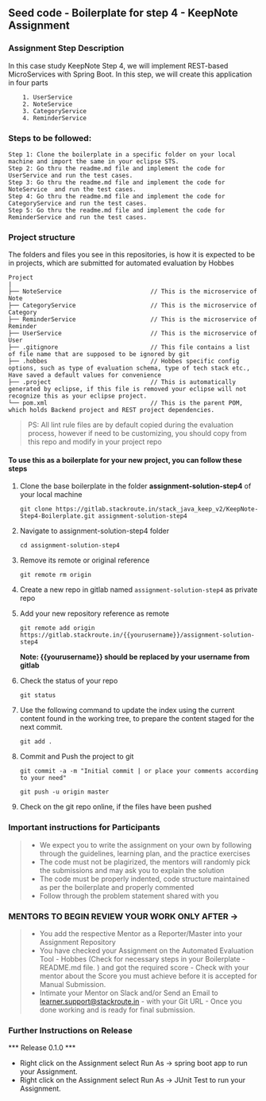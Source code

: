 ## Seed code - Boilerplate for step 4 - KeepNote Assignment

### Assignment Step Description

In this case study KeepNote Step 4, we will implement REST-based MicroServices with Spring Boot.
In this step, we will create this application in four parts 
    
        1. UserService
        2. NoteService
        3. CategoryService
        4. ReminderService

### Steps to be followed:

    Step 1: Clone the boilerplate in a specific folder on your local machine and import the same in your eclipse STS.
    Step 2: Go thru the readme.md file and implement the code for UserService and run the test cases.
    Step 3: Go thru the readme.md file and implement the code for NoteService  and run the test cases.
    Step 4: Go thru the readme.md file and implement the code for CategoryService and run the test cases.
    Step 5: Go thru the readme.md file and implement the code for ReminderService and run the test cases.

### Project structure

The folders and files you see in this repositories, is how it is expected to be in projects, which are submitted for automated evaluation by Hobbes

    Project
	|
	├── NoteService                         // This is the microservice of Note   
	├── CategoryService                     // This is the microservice of Category   
	├── ReminderService                     // This is the microservice of Reminder   
	├── UserService                         // This is the microservice of User   
	├── .gitignore		                    // This file contains a list of file name that are supposed to be ignored by git 
	├── .hobbes   		                    // Hobbes specific config options, such as type of evaluation schema, type of tech stack etc., Have saved a default values for convenience
	├── .project		                    // This is automatically generated by eclipse, if this file is removed your eclipse will not recognize this as your eclipse project. 
	└── pom.xml 		                    // This is the parent POM, which holds Backend project and REST project dependencies.

> PS: All lint rule files are by default copied during the evaluation process, however if need to be customizing, you should copy from this repo and modify in your project repo


#### To use this as a boilerplate for your new project, you can follow these steps

1. Clone the base boilerplate in the folder **assignment-solution-step4** of your local machine
     
    `git clone https://gitlab.stackroute.in/stack_java_keep_v2/KeepNote-Step4-Boilerplate.git assignment-solution-step4`

2. Navigate to assignment-solution-step4 folder

    `cd assignment-solution-step4`

3. Remove its remote or original reference

     `git remote rm origin`

4. Create a new repo in gitlab named `assignment-solution-step4` as private repo

5. Add your new repository reference as remote

     `git remote add origin https://gitlab.stackroute.in/{{yourusername}}/assignment-solution-step4`

     **Note: {{yourusername}} should be replaced by your username from gitlab**

5. Check the status of your repo 
     
     `git status`

6. Use the following command to update the index using the current content found in the working tree, to prepare the content staged for the next commit.

     `git add .`
 
7. Commit and Push the project to git

     `git commit -a -m "Initial commit | or place your comments according to your need"`

     `git push -u origin master`

8. Check on the git repo online, if the files have been pushed

### Important instructions for Participants
> - We expect you to write the assignment on your own by following through the guidelines, learning plan, and the practice exercises
> - The code must not be plagirized, the mentors will randomly pick the submissions and may ask you to explain the solution
> - The code must be properly indented, code structure maintained as per the boilerplate and properly commented
> - Follow through the problem statement shared with you

### MENTORS TO BEGIN REVIEW YOUR WORK ONLY AFTER ->
> - You add the respective Mentor as a Reporter/Master into your Assignment Repository
> - You have checked your Assignment on the Automated Evaluation Tool - Hobbes (Check for necessary steps in your Boilerplate - README.md file. ) and got the required score - Check with your mentor about the Score you must achieve before it is accepted for Manual Submission.
> - Intimate your Mentor on Slack and/or Send an Email to learner.support@stackroute.in - with your Git URL - Once you done working and is ready for final submission.


### Further Instructions on Release

*** Release 0.1.0 ***

- Right click on the Assignment select Run As -> spring boot app to run your Assignment.
- Right click on the Assignment select Run As -> JUnit Test to run your Assignment.
